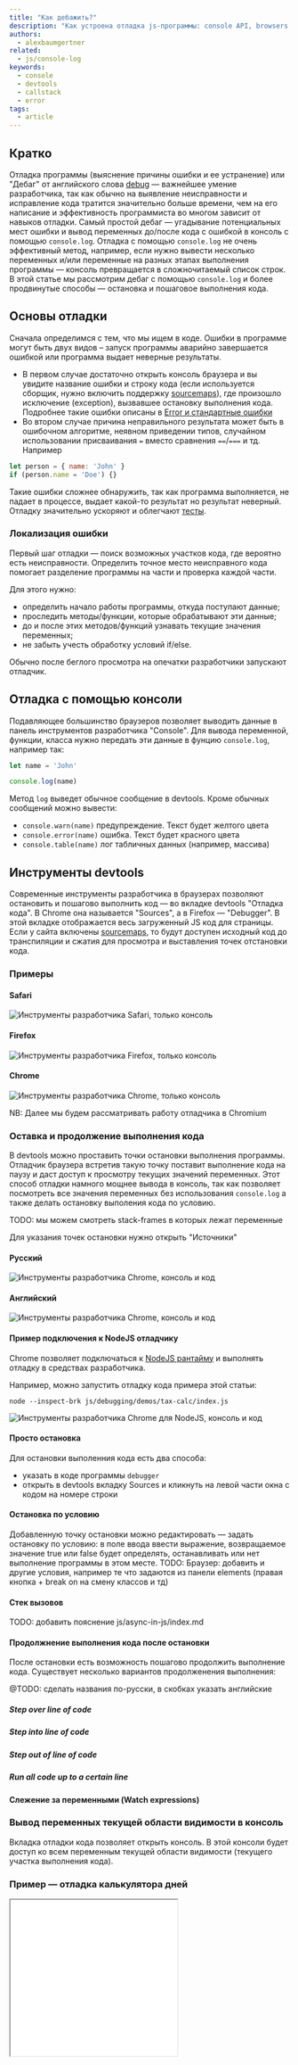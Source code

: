 ```yaml
---
title: "Как дебажить?"
description: "Как устроена отладка js-программы: console API, browsers dev tools"
authors:
  - alexbaumgertner
related:
  - js/console-log
keywords:
  - console
  - devtools
  - callstack
  - error
tags:
  - article
---
```


## Кратко

Отладка программы (выяснение причины ошибки и ее устранение) или "Дебаг" от английского слова [debug](https://ru.wikipedia.org/wiki/Debug) — важнейшее умение разработчика, так как обычно на выявление неисправности и исправление кода тратится значительно больше времени, чем на его написание и эффективность программиста во многом зависит от навыков отладки.
Самый простой дебаг — угадывание потенциальных мест ошибки и вывод переменных до/после кода с ошибкой в консоль с помощью `console.log`.
Отладка с помощью `console.log` не очень эффективный метод, например, если нужно вывести несколько переменных и/или переменные на разных этапах выполнения программы — консоль превращается в сложночитаемый список строк.
В этой статье мы рассмотрим дебаг с помощью `console.log` и более продвинутые способы — остановка и пошаговое выполнения кода.

## Основы отладки

Сначала определимся с тем, что мы ищем в коде.
Ошибки в программе могут быть двух видов – запуск программы аварийно завершается ошибкой или программа выдает неверные результаты.

- В первом случае достаточно открыть консоль браузера и вы увидите название ошибки и строку кода (если используется сборщик, нужно включить поддержку [sourcemaps](https://developer.chrome.com/blog/sourcemaps/)), где произошло исключение (exception), вызвавшее остановку выполнения кода. Подробнее такие ошибки описаны в [Error и стандартные ошибки](/js/errors/)
- Во втором случае причина неправильного результата может быть в ошибочном алгоритме, неявном приведении типов, случайном использовании присваивания `=` вместо сравнения `==`/`===` и тд.
Например
```js
let person = { name: 'John' }
if (person.name = 'Doe') {}
```

Такие ошибки сложнее обнаружить, так как программа выполняется, не падает в процессе, выдает какой-то результат но результат неверный.
Отладку значительно ускоряют и облегчают [тесты](/js/how-to-test-and-why/).

### Локализация ошибки

Первый шаг отладки — поиск возможных участков кода, где вероятно есть неисправности.
Определить точное место неисправного кода помогает разделение программы на части и проверка каждой части.

Для этого нужно:
- определить начало работы программы, откуда поступают данные;
- проследить методы/функции, которые обрабатывают эти данные;
- до и после этих методов/функций узнавать текущие значения переменных;
- не забыть учесть обработку условий if/else.

Обычно после беглого просмотра на опечатки разработчики запускают отладчик.

## Отладка с помощью консоли

Подавляющее большинство браузеров позволяет выводить данные в панель инструментов разработчика "Console".
Для вывода переменной, функции, класса нужно передать эти данные в фунцию `console.log`, например так:

```js
let name = 'John'

console.log(name)
```

Метод `log` выведет обычное сообщение в devtools. Кроме обычных сообщений можно вывести:
* `console.warn(name)` предупреждение. Текст будет желтого цвета
* `console.error(name)` ошибка. Текст будет красного цвета
* `console.table(name)` лог табличных данных (например, массива)

## Инструменты devtools

Современные инструменты разработчика в браузерах позволяют остановить и пошагово выполнить код  — во вкладке devtools "Oтладка кода".
В Chrome она называется "Sources", а в Firefox — "Debugger".
В этой вкладке отображается весь загруженный JS код для страницы. Если у сайта включены [sourcemaps](https://developer.chrome.com/blog/sourcemaps/), то будут доступен исходный код до транспиляции и сжатия для просмотра и выставления точек отстановки кода.


### Примеры

#### Safari

![Инструменты разработчика Safari, только консоль](images/dev-tools-console-john_safari.png)

#### Firefox

![Инструменты разработчика Firefox, только консоль](images/dev-tools-console-john_firefox.png)

#### Chrome

![Инструменты разработчика Chrome, только консоль](images/dev-tools-console-john_chrome.png)


NB: Далее мы будем рассматривать работу отладчика в Chromium

### Оставка и продолжение выполнения кода

В devtools можно проставить точки остановки выполнения программы. Отладчик браузера встретив такую точку поставит выполнение кода на паузу и даст доступ к просмотру текущих значений переменных.
Этот способ отладки намного мощнее вывода в консоль, так как позволяет посмотреть все значения переменных без использования `console.log` а также делать остановку выполения кода по условию.

TODO: мы можем смотреть stack-frames в которых лежат переменные

Для указания точек остановки нужно открыть "Источники"

#### Русский

![Инструменты разработчика Chrome, консоль и код](images/dev-tools-console-and-sources-john_chrome_ru.png)

#### Английский

![Инструменты разработчика Chrome, консоль и код](images/dev-tools-console-and-sources-john_chrome_en.png)

#### Пример подключения к NodeJS отладчику

Chrome позволяет подключаться к [NodeJS рантайму](https://nodejs.org/en/docs/guides/debugging-getting-started/#command-line-options) и выполнять отладку в средствах разработчика.

Например, можно запустить отладку кода примера этой статьи:
```shell
node --inspect-brk js/debugging/demos/tax-calc/index.js
```
![Инструменты разработчика Chrome для NodeJS, консоль и код](images/nodejs-dev-tools-console-and-sources-john_chrome_en.png)

#### Просто остановка

Для остановки выполенния кода есть два способа:
- указать в коде программы `debugger`
- открыть в devtools вкладку Sources и кликнуть на левой части окна с кодом на номере строки


#### Остановка по условию

Добавленную точку остановки можно редактировать — задать остановку по условию: в поле ввода ввести выражение, возвращаемое значение true или false будет определять, останавливать или нет выполнение программы в этом месте.
TODO: Браузер: добавить и другие условия, например те что задаются из панели elements (правая кнопка + break on на смену классов и тд)

#### Стек вызовов

TODO: добавить пояснение
js/async-in-js/index.md

#### Продолжнение выполнения кода после остановки

После остановки есть возможность пошагово продолжить выполнение кода.
Существует несколько вариантов продолженения выполнения:

@TODO: сделать названия по-русски, в скобках указать английские
##### Step over line of code

##### Step into line of code

##### Step out of line of code

##### Run all code up to a certain line

#### Слежение за переменными (Watch expressions)

### Вывод переменных текущей области видимости в консоль

Вкладка отладки кода позволяет открыть консоль. В этой консоли будет доступ ко всем переменным текущей области видимости (текущего участка выполнения кода).

### Пример — отладка калькулятора дней

<iframe title="Отладка кода — Калькулятор дней — Дока" src="demos/days-calc/" height="280"></iframe>

